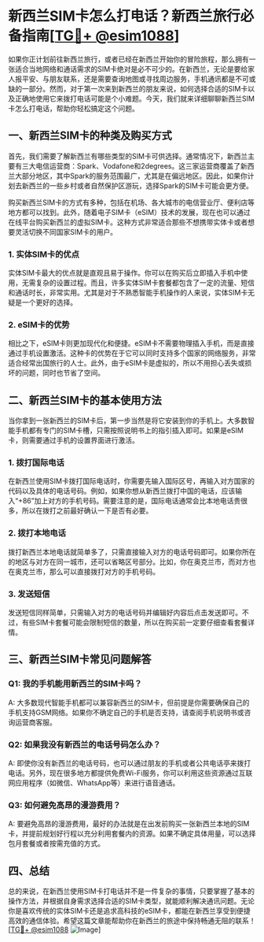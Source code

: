 # 新西兰SIM卡怎么打电话？新西兰旅行必备指南[[TG💪+ @esim1088](https://t.me/s/esim1088)]

如果你正计划前往新西兰旅行，或者已经在新西兰开始你的冒险旅程，那么拥有一张适合当地网络和通话需求的SIM卡绝对是必不可少的。在新西兰，无论是要给家人报平安、与朋友联系，还是需要查询地图或寻找周边服务，手机通讯都是不可或缺的一部分。然而，对于第一次来到新西兰的朋友来说，如何选择合适的SIM卡以及正确地使用它来拨打电话可能是个小难题。今天，我们就来详细聊聊新西兰SIM卡怎么打电话，帮助你轻松搞定这个问题。

## 一、新西兰SIM卡的种类及购买方式

首先，我们需要了解新西兰有哪些类型的SIM卡可供选择。通常情况下，新西兰主要有三大电信运营商：Spark、Vodafone和2degrees。这三家运营商覆盖了新西兰大部分地区，其中Spark的服务范围最广，尤其是在偏远地区。因此，如果你计划去新西兰的一些乡村或者自然保护区游玩，选择Spark的SIM卡可能会更方便。

购买新西兰SIM卡的方式有多种，包括在机场、各大城市的电信营业厅、便利店等地方都可以找到。此外，随着电子SIM卡（eSIM）技术的发展，现在也可以通过在线平台购买新西兰的虚拟SIM卡。这种方式非常适合那些不想携带实体卡或者想要灵活切换不同国家SIM卡的用户。

### 1. 实体SIM卡的优点

实体SIM卡最大的优点就是直观且易于操作。你可以在购买后立即插入手机中使用，无需复杂的设置过程。而且，许多实体SIM卡套餐都包含了一定的流量、短信和通话时长，非常实用。尤其是对于不熟悉智能手机操作的人来说，实体SIM卡无疑是一个更好的选择。

### 2. eSIM卡的优势

相比之下，eSIM卡则更加现代化和便捷。eSIM卡不需要物理插入手机，而是直接通过手机设置激活。这种卡的优势在于它可以同时支持多个国家的网络服务，非常适合经常出国旅行的人士。此外，由于eSIM卡是虚拟的，所以不用担心丢失或损坏的问题，同时也节省了空间。

## 二、新西兰SIM卡的基本使用方法

当你拿到一张新西兰的SIM卡后，第一步当然是将它安装到你的手机上。大多数智能手机都有专门的SIM卡槽，只需按照说明书上的指引插入即可。如果是eSIM卡，则需要通过手机的设置界面进行激活。

### 1. 拨打国际电话

在新西兰使用SIM卡拨打国际电话时，你需要先输入国际区号，再输入对方国家的代码以及具体的电话号码。例如，如果你想从新西兰拨打中国的电话，应该输入“+86”加上对方的手机号码。需要注意的是，国际电话通常会比本地电话贵很多，所以在拨打之前最好确认一下是否有必要。

### 2. 拨打本地电话

拨打新西兰本地电话就简单多了，只需直接输入对方的电话号码即可。如果你所在的地区与对方在同一城市，还可以省略区号部分。比如，你在奥克兰市，而对方也在奥克兰市，那么可以直接拨打对方的手机号码。

### 3. 发送短信

发送短信同样简单，只需输入对方的电话号码并编辑好内容后点击发送即可。不过，有些SIM卡套餐可能会限制短信的数量，所以在购买前一定要仔细查看套餐详情。

## 三、新西兰SIM卡常见问题解答

### Q1: 我的手机能用新西兰的SIM卡吗？

A: 大多数现代智能手机都可以兼容新西兰的SIM卡，但前提是你需要确保自己的手机支持GSM网络。如果你不确定自己的手机是否支持，请查阅手机说明书或咨询运营商客服。

### Q2: 如果我没有新西兰的电话号码怎么办？

A: 即使你没有新西兰的电话号码，也可以通过朋友的手机或者公共电话亭来拨打电话。另外，现在很多地方都提供免费Wi-Fi服务，你可以利用这些资源通过互联网应用程序（如微信、WhatsApp等）来进行语音通话。

### Q3: 如何避免高昂的漫游费用？

A: 要避免高昂的漫游费用，最好的办法就是在出发前购买一张新西兰本地的SIM卡，并提前规划好行程以充分利用套餐内的资源。如果不确定具体用量，可以选择包月套餐或者按需充值的方式。

## 四、总结

总的来说，在新西兰使用SIM卡打电话并不是一件复杂的事情，只要掌握了基本的操作方法，并根据自身需求选择合适的SIM卡类型，就能顺利解决通讯问题。无论你是喜欢传统的实体SIM卡还是追求高科技的eSIM卡，都能在新西兰享受到便捷高效的通信体验。希望这篇文章能帮助你在新西兰的旅途中保持畅通无阻的联系！[[TG💪+ @esim1088](https://t.me/s/esim1088) ![Image](https://i.postimg.cc/4NQfJmqS/Snipaste-2025-05-13-00-14-12.png)]